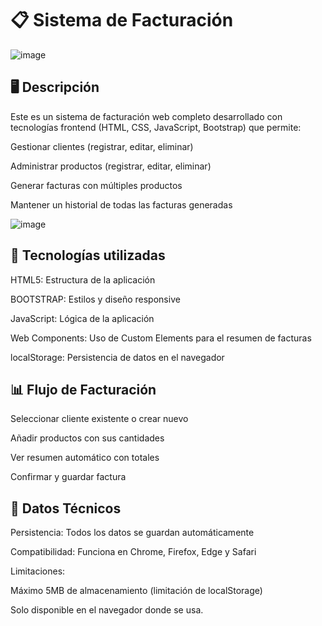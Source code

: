 <h1> 📋 Sistema de Facturación</h1>

![image](https://github.com/user-attachments/assets/2db4aa0a-010b-4dc5-b99d-c6129c5428c1)

## 🖥  Descripción

Este es un sistema de facturación web completo desarrollado con tecnologías frontend (HTML, CSS, JavaScript, Bootstrap) que permite:

Gestionar clientes (registrar, editar, eliminar)

Administrar productos (registrar, editar, eliminar)

Generar facturas con múltiples productos

Mantener un historial de todas las facturas generadas

![image](https://github.com/user-attachments/assets/1e6e4dd6-8571-4732-ba9d-fc873df54bd5)



## 🔧 Tecnologías utilizadas

HTML5: Estructura de la aplicación

BOOTSTRAP: Estilos y diseño responsive

JavaScript: Lógica de la aplicación

Web Components: Uso de Custom Elements para el resumen de facturas

localStorage: Persistencia de datos en el navegador 

## 📊 Flujo de Facturación
Seleccionar cliente existente o crear nuevo

Añadir productos con sus cantidades

Ver resumen automático con totales

Confirmar y guardar factura

## 📌 Datos Técnicos
Persistencia: Todos los datos se guardan automáticamente

Compatibilidad: Funciona en Chrome, Firefox, Edge y Safari

Limitaciones:

Máximo 5MB de almacenamiento (limitación de localStorage)

Solo disponible en el navegador donde se usa.
